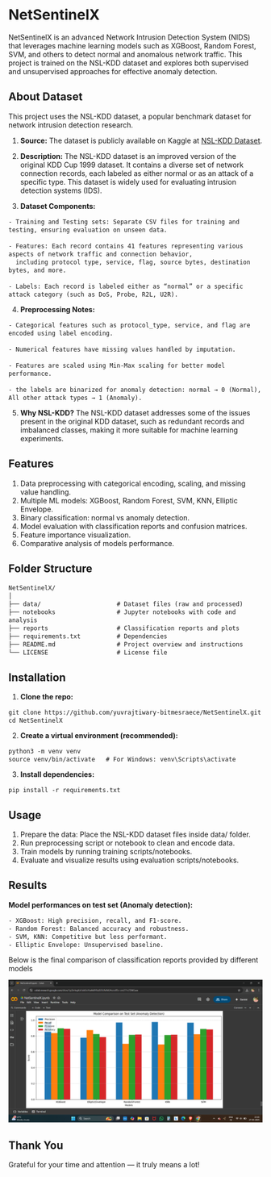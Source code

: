 # NetSentinelX

NetSentinelX is an advanced Network Intrusion Detection System (NIDS) that leverages machine learning models such as XGBoost, Random Forest, SVM, and others to detect normal and anomalous network traffic. This project is trained on the NSL-KDD dataset and explores both supervised and unsupervised approaches for effective anomaly detection.

## About Dataset

This project uses the NSL-KDD dataset, a popular benchmark dataset for network intrusion detection research.

1. **Source:** The dataset is publicly available on Kaggle at [NSL-KDD Dataset](https://www.kaggle.com/datasets/hassan06/nslkdd).

2. **Description:**
The NSL-KDD dataset is an improved version of the original KDD Cup 1999 dataset. It contains a diverse set of network connection records, each labeled as either normal or as an attack of a specific type. This dataset is widely used for evaluating intrusion detection systems (IDS).

3. **Dataset Components:**
```
- Training and Testing sets: Separate CSV files for training and testing, ensuring evaluation on unseen data.

- Features: Each record contains 41 features representing various aspects of network traffic and connection behavior,
  including protocol type, service, flag, source bytes, destination bytes, and more.

- Labels: Each record is labeled either as “normal” or a specific attack category (such as DoS, Probe, R2L, U2R).
```

4. **Preprocessing Notes:**
```
- Categorical features such as protocol_type, service, and flag are encoded using label encoding.

- Numerical features have missing values handled by imputation.

- Features are scaled using Min-Max scaling for better model performance.

- the labels are binarized for anomaly detection: normal → 0 (Normal), All other attack types → 1 (Anomaly).
```

5. **Why NSL-KDD?**
The NSL-KDD dataset addresses some of the issues present in the original KDD dataset, such as redundant records and imbalanced classes, making it more suitable for machine learning experiments.

## Features

1. Data preprocessing with categorical encoding, scaling, and missing value handling.
2. Multiple ML models: XGBoost, Random Forest, SVM, KNN, Elliptic Envelope.
3. Binary classification: normal vs anomaly detection.
4. Model evaluation with classification reports and confusion matrices.
5. Feature importance visualization.
6. Comparative analysis of models performance.

## Folder Structure
```
NetSentinelX/
│
├── data/                     # Dataset files (raw and processed)  
├── notebooks                 # Jupyter notebooks with code and analysis  
├── reports                   # Classification reports and plots  
├── requirements.txt          # Dependencies  
├── README.md                 # Project overview and instructions  
└── LICENSE                   # License file  
```

## Installation

1. **Clone the repo:**
```
git clone https://github.com/yuvrajtiwary-bitmesraece/NetSentinelX.git
cd NetSentinelX
```

2. **Create a virtual environment (recommended):**
```
python3 -m venv venv
source venv/bin/activate   # For Windows: venv\Scripts\activate
```

3. **Install dependencies:**
```
pip install -r requirements.txt
```

## Usage

1. Prepare the data: Place the NSL-KDD dataset files inside data/ folder.
2. Run preprocessing script or notebook to clean and encode data.
3. Train models by running training scripts/notebooks.
4. Evaluate and visualize results using evaluation scripts/notebooks.

## Results

**Model performances on test set (Anomaly detection):**
```
- XGBoost: High precision, recall, and F1-score.
- Random Forest: Balanced accuracy and robustness.
- SVM, KNN: Competitive but less performant.
- Elliptic Envelope: Unsupervised baseline.
```

Below is the final comparison of classification reports provided by different models

![Final Comparison](https://raw.githubusercontent.com/yuvrajtiwary-bitmesraece/NetSentinelX/main/Final%20Comparison.png)  

## Thank You

Grateful for your time and attention — it truly means a lot!

